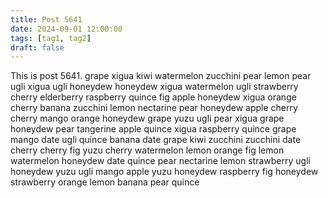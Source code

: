 ```yaml
---
title: Post 5641
date: 2024-09-01 12:00:00
tags: [tag1, tag2]
draft: false
---
```

This is post 5641.
grape
xigua
kiwi
watermelon
zucchini
pear
lemon
pear
ugli
xigua
ugli
honeydew
honeydew
xigua
watermelon
ugli
strawberry
cherry
elderberry
raspberry
quince
fig
apple
honeydew
xigua
orange
cherry
banana
zucchini
lemon
nectarine
pear
honeydew
apple
cherry
cherry
mango
orange
honeydew
grape
yuzu
ugli
pear
xigua
grape
honeydew
pear
tangerine
apple
quince
xigua
raspberry
quince
grape
mango
date
ugli
quince
banana
date
grape
kiwi
zucchini
zucchini
date
cherry
cherry
fig
yuzu
cherry
watermelon
lemon
orange
fig
lemon
watermelon
honeydew
date
quince
pear
nectarine
lemon
strawberry
ugli
honeydew
yuzu
ugli
mango
apple
yuzu
honeydew
raspberry
fig
honeydew
strawberry
orange
lemon
banana
pear
quince
